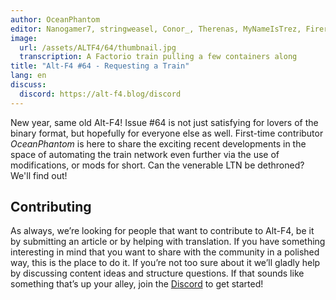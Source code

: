 ```yaml
---
author: OceanPhantom
editor: Nanogamer7, stringweasel, Conor_, Therenas, MyNameIsTrez, Firerazer
image:
  url: /assets/ALTF4/64/thumbnail.jpg
  transcription: A Factorio train pulling a few containers along
title: "Alt-F4 #64 - Requesting a Train"
lang: en
discuss:
  discord: https://alt-f4.blog/discord
---
```


New year, same old Alt-F4! Issue #64 is not just satisfying for lovers of the binary format, but hopefully for everyone else as well. First-time contributor *OceanPhantom* is here to share the exciting recent developments in the space of automating the train network even further via the use of modifications, or mods for short. Can the venerable LTN be dethroned? We'll find out!

## Contributing

As always, we’re looking for people that want to contribute to Alt-F4, be it by submitting an article or by helping with translation. If you have something interesting in mind that you want to share with the community in a polished way, this is the place to do it. If you’re not too sure about it we’ll gladly help by discussing content ideas and structure questions. If that sounds like something that’s up your alley, join the [Discord](https://alt-f4.blog/discord) to get started!
